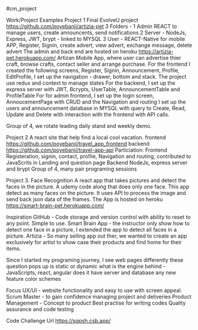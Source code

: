 #cm_project

Work/Project Examples
Project 1
Final EvolveU project https://github.com/poyebanji/artizia-pet
3 Folders - 
1   Admin REACT to manage users, create announcents, send notifications
2   Server - NodeJs, Express, JWT, brypt - linked to MYSQL
3   User - REACT-Native for mobile APP, Register, Signin, create advert, view advert, exchange message, delete advert
The admin and back end are hosted on heroku https://artizia-pet.herokuapp.com/
Artizan Mobile App, where user can advertise thier craft, browse crafts, contact seller and arrange purchase.
For the frontend I created the following screens, Register, Signin, Announcement, Profile, EditProfile, 
I set up the navigation - drawer, bottom and stack. The project use redux and context to manage states
For the backend, I set up the express server with JWT, Bcrypts, UserTable, AnnouncementTable and ProfileTable
For for admin frontend, I set up the login screen, AnnoucementPage with CRUD and the Navigation and routing
I set up the users and announcement database in MYSQL with query to Create, Read, Update and Delete with interaction with the frontend with API calls.

Group of 4, we rotate leading daily stand and weekly demo.

Project 2
A react site that help find a local cool vacation.
frontend https://github.com/poyebanji/travel_app_frontend
backend https://github.com/poyebanji/travel-app-api
Particiation:
Frontend Registeration, signin, contact, profile, Navigation and routing, contributed to JavaScrits in Landing and question page
Backend NodeJs, express server and brypt
Group of 4, many pair programing sessions

Project 3.
Face Recognition
A react app that takes pictures and detect the faces in the picture.
A udemy code along that does only one face. This app detect as many faces on the picture. It uses API to process the image and send back json data of the frames.
The App is hosted on heroku https://smart-brain-pet.herokuapp.com/

Inspiration
GitHub - Code storage and version control with ability to reset to any point. Simple to use.
Smart Brain App - the instructor only show how to detect one face in a picture, I extended the app to detect all faces in a picture.
Artizia - So many selling app out ther, we wanted to create an app exclusively for artist to show case their products and find home for their items.

Since I started my programing journey, I see web pages differently these question pops up
 is static or dynamic
 what is the engine behind - JavaScripts, react, angular
 does it have server and database
 any new feature 
 color schemes

Focus
UX/UI - website functionality and easy to use with screen appeal.
Scrum Master - to gain confidence managing project and deliveries
Product Management - Concept to product
Best practise for writing codes
Quality assurance and code testing

Code Challenge Url https://sqpsh.csb.app/